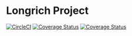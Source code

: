 # Longrich Project

[![CircleCI](https://circleci.com/gh/bettblake08/Longrich/tree/master.svg?style=svg)](https://circleci.com/gh/bettblake08/Longrich/tree/master)
[![Coverage Status](https://coveralls.io/repos/github/bettblake08/Longrich/badge.svg?branch=master)](https://coveralls.io/github/bettblake08/Longrich?branch=master)
[![Coverage Status](https://coveralls.io/repos/github/bettblake08/Longrich/badge.svg?branch=master)](https://coveralls.io/github/bettblake08/Longrich?branch=master)